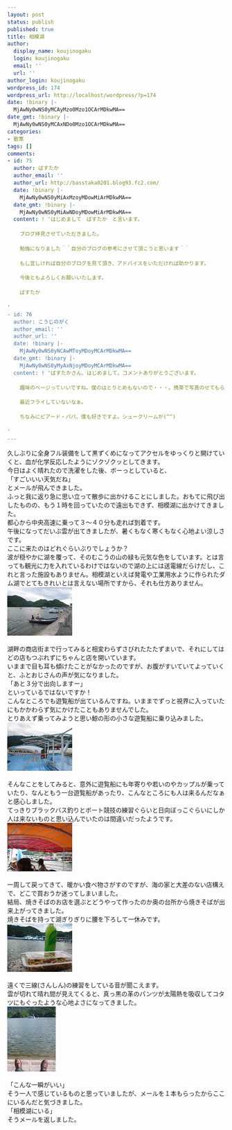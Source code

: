 ```yaml
---
layout: post
status: publish
published: true
title: 相模湖
author:
  display_name: koujinogaku
  login: koujinogaku
  email: ''
  url: ''
author_login: koujinogaku
wordpress_id: 174
wordpress_url: http://localhost/wordpress/?p=174
date: !binary |-
  MjAwNy0wNS0yMCAyMzo0Mzo1OCArMDkwMA==
date_gmt: !binary |-
  MjAwNy0wNS0yMCAxNDo0Mzo1OCArMDkwMA==
categories:
- 散策
tags: []
comments:
- id: 75
  author: ばすたか
  author_email: ''
  author_url: http://basstaka0201.blog93.fc2.com/
  date: !binary |-
    MjAwNy0wNS0yMiAxMzoyMDowMiArMDkwMA==
  date_gmt: !binary |-
    MjAwNy0wNS0yMiAwNDoyMDowMiArMDkwMA==
  content: ! 'はじめまして　ばすたか　と言います。

    ブログ拝見させていただきました。

    勉強になりました＾＾自分のブログの参考にさせて頂こうと思います＾＾

    もし宜しければ自分のブログを見て頂き、アドバイスをいただければ助かります。

    今後ともよろしくお願いいたします。

    ばすたか

'
- id: 76
  author: こうじのがく
  author_email: ''
  author_url: ''
  date: !binary |-
    MjAwNy0wNS0yNCAwMToyMDoyMCArMDkwMA==
  date_gmt: !binary |-
    MjAwNy0wNS0yMyAxNjoyMDoyMCArMDkwMA==
  content: ! 'ばすたかさん、はじめまして。コメントありがとうございます。

    趣味のページっていいですね。僕のはとりとめもないので・・・。携帯で写真のせてもらえばさらに楽しいですよね。

    最近フライしていないなぁ。

    ちなみにビアード・パパ、僕も好きですよ。シュークリームが(^^)

'
---
```

<p>久しぶりに全身フル装備をして黒ずくめになってアクセルをゆっくりと開けていくと、血が化学反応したようにゾクゾクッとしてきます。<br />
今日はよく晴れたので洗濯をした後、ボーっとしていると、<br />
「すごいいい天気だね」<br />
とメールが飛んできました。<br />
ふっと我に返り急に思い立って散歩に出かけることにしました。おもてに飛び出したものの、もう１時を回っていたので遠出もできず、相模湖に出かけてきました。<br />
都心から中央高速に乗って３～４０分も走れば到着です。<br />
午後になってだいぶ雲が出てきましたが、暑くもなく寒くもなく心地よい涼しさです。<br />
ここに来たのはどれぐらいぶりでしょうか？<br />
波が穏やかに湖を覆って、そのむこうの山の緑も元気な色をしています。とは言っても観光に力を入れているわけではないので湖の上には送電線だらけだし、これと言った施設もありません。相模湖といえば発電や工業用水ように作られたダム湖でとてもきれいとは言えない場所ですから、それも仕方ありません。<br />
<img src="/blog/img/20070520-1.jpg" alt="" border="0"><br clear="all"><br />
湖畔の商店街まで行ってみると相変わらずさびれたたたずまいで、それにしてはどの店もつぶれずにちゃんと店を開いています。<br />
いままで目も耳も傾けたことがなかったのですが、お腹がすいていてよっていくと、ふとおじさんの声が気になりました。<br />
「あと３分で出向しますー」<br />
といっているではないですか！<br />
こんなところでも遊覧船が出ているんですね。いままでずっと視界に入っていたにもかかわらず気にかけたこともありませんでした。<br />
とりあえず乗ってみようと思い鯨の形の小さな遊覧船に乗り込みました。<br />
<img src="/blog/img/20070520-2.jpg" alt="" border="0"><br clear="all"><br />
そんなことをしてみると、意外に遊覧船にも年寄りや若いのやカップルが乗っていたり、なんともう一台遊覧船があったり、こんなところにも人は来るんだなぁと感心しました。<br />
てっきりブラックバス釣りとボート競技の練習ぐらいと日向ぼっこぐらいにしか人は来ないものと思い込んでいたのは間違いだったようです。<br />
<img src="/blog/img/20070520-3.jpg" alt="" border="0"><br clear="all"><br />
一周して戻ってきて、暖かい食べ物さがすのですが、海の家と大差のない店構えで、どこで買おうか迷ってしまいました。<br />
結局、焼きそばのお店を選ぶとどうやって作ったのか奥の台所から焼きそばが出来上がってきました。<br />
焼きそばを持って湖ぎりぎりに腰を下ろして一休みです。<br />
<img src="/blog/img/20070520-4.jpg" alt="" border="0"><br clear="all"><br />
遠くで三線(さんしん)の練習をしている音が聞こえます。<br />
雲が切れて晴れ間が見えてくると、真っ黒の革のパンツが太陽熱を吸収してコタツにもぐったような心地よさになってきました。<br />
<img src="/blog/img/20070520-5.jpg" alt="" border="0"><br clear="all"><br />
「こんな一瞬がいい」<br />
そう一人で感じているものと思っていましたが、メールを１本もらったからここにいるんだと気づきました。<br />
「相模湖にいる」<br />
そうメールを返しました。</p>
